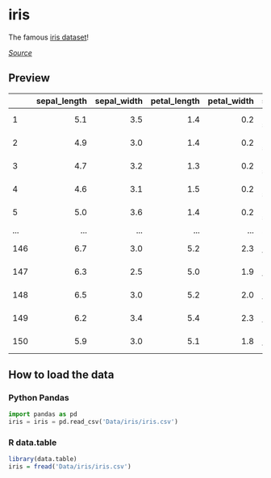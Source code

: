 # iris
The famous [iris dataset](https://en.wikipedia.org/wiki/Iris_flower_data_set)!

[_Source_][source]

## Preview

|     | sepal_length| sepal_width| petal_length| petal_width| species        |
|:----|------------:|-----------:|------------:|-----------:|:---------------|
| 1   |          5.1|         3.5|          1.4|         0.2| Iris-setosa    |
| 2   |          4.9|         3.0|          1.4|         0.2| Iris-setosa    |
| 3   |          4.7|         3.2|          1.3|         0.2| Iris-setosa    |
| 4   |          4.6|         3.1|          1.5|         0.2| Iris-setosa    |
| 5   |          5.0|         3.6|          1.4|         0.2| Iris-setosa    |
| ... |          ...|         ...|          ...|         ...| ...            |
| 146 |          6.7|         3.0|          5.2|         2.3| Iris-virginica |
| 147 |          6.3|         2.5|          5.0|         1.9| Iris-virginica |
| 148 |          6.5|         3.0|          5.2|         2.0| Iris-virginica |
| 149 |          6.2|         3.4|          5.4|         2.3| Iris-virginica |
| 150 |          5.9|         3.0|          5.1|         1.8| Iris-virginica |


## How to load the data

### Python Pandas

```python
import pandas as pd
iris = iris = pd.read_csv('Data/iris/iris.csv')
```

### R data.table

```r
library(data.table)
iris = fread('Data/iris/iris.csv')
```

[source]: https://www.kaggle.com/datasets/uciml/iris?sort=published